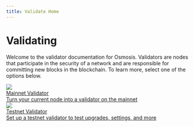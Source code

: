```yaml
---
title: Validate Home
---
```


# Validating

Welcome to the validator documentation for Osmosis. Validators are nodes that participate in the security of a network and are responsible for committing new blocks in the blockchain. To learn more, select one of the options below.

<div class="cards twoColumn">
  <a href="/osmosis/validators/validating-mainnet.html" class="card">
    <img src="/osmosis/img/osmosis.svg"/>
    <div class="title">
      Mainnet Validator
    </div>
    <div class="text">
      Turn your current node into a validator on the mainnet
    </div>
  </a>
  <a href="/osmosis/validators/validating-testnet.html" class="card">
    <img src="/osmosis/img/osmosis.svg"/>
    <div class="title">
      Testnet Validator
    </div>
    <div class="text">
      Set up a testnet validator to test upgrades, settings, and more
    </div>
  </a>

</div>